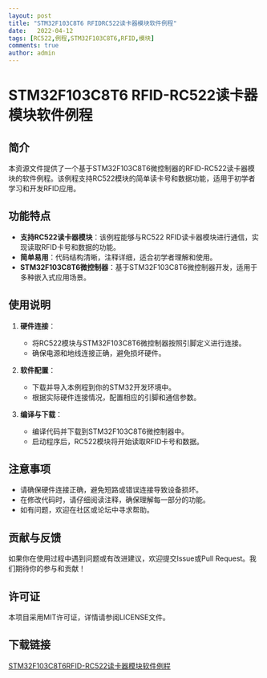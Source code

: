 ```yaml
---
layout: post
title: "STM32F103C8T6 RFIDRC522读卡器模块软件例程"
date:   2022-04-12
tags: [RC522,例程,STM32F103C8T6,RFID,模块]
comments: true
author: admin
---
```

# STM32F103C8T6 RFID-RC522读卡器模块软件例程

## 简介
本资源文件提供了一个基于STM32F103C8T6微控制器的RFID-RC522读卡器模块的软件例程。该例程支持RC522模块的简单读卡号和数据功能，适用于初学者学习和开发RFID应用。

## 功能特点
- **支持RC522读卡器模块**：该例程能够与RC522 RFID读卡器模块进行通信，实现读取RFID卡号和数据的功能。
- **简单易用**：代码结构清晰，注释详细，适合初学者理解和使用。
- **STM32F103C8T6微控制器**：基于STM32F103C8T6微控制器开发，适用于多种嵌入式应用场景。

## 使用说明
1. **硬件连接**：
   - 将RC522模块与STM32F103C8T6微控制器按照引脚定义进行连接。
   - 确保电源和地线连接正确，避免损坏硬件。

2. **软件配置**：
   - 下载并导入本例程到你的STM32开发环境中。
   - 根据实际硬件连接情况，配置相应的引脚和通信参数。

3. **编译与下载**：
   - 编译代码并下载到STM32F103C8T6微控制器中。
   - 启动程序后，RC522模块将开始读取RFID卡号和数据。

## 注意事项
- 请确保硬件连接正确，避免短路或错误连接导致设备损坏。
- 在修改代码时，请仔细阅读注释，确保理解每一部分的功能。
- 如有问题，欢迎在社区或论坛中寻求帮助。

## 贡献与反馈
如果你在使用过程中遇到问题或有改进建议，欢迎提交Issue或Pull Request。我们期待你的参与和贡献！

## 许可证
本项目采用MIT许可证，详情请参阅LICENSE文件。

## 下载链接

[STM32F103C8T6RFID-RC522读卡器模块软件例程](https://pan.quark.cn/s/c075d8e7648f)